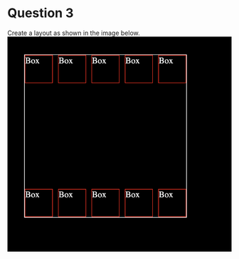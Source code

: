 # Question 3
Create a layout as shown in the image below.
![question_3](./assets/Q3.png "Question 3")
